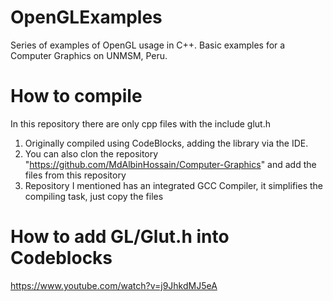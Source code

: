 # OpenGLExamples
Series of examples of OpenGL usage in C++. Basic examples for a Computer Graphics on UNMSM, Peru.

# How to compile
In this repository there are only cpp files with the include glut.h

1. Originally compiled using CodeBlocks, adding the library via the IDE.
2. You can also clon the repository "https://github.com/MdAlbinHossain/Computer-Graphics" and add the files from this repository
3. Repository I mentioned has an integrated GCC Compiler, it simplifies the compiling task, just copy the files

# How to add GL/Glut.h into Codeblocks
https://www.youtube.com/watch?v=j9JhkdMJ5eA
